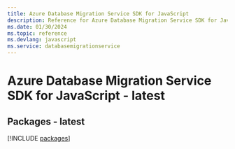 ```yaml
---
title: Azure Database Migration Service SDK for JavaScript
description: Reference for Azure Database Migration Service SDK for JavaScript
ms.date: 01/30/2024
ms.topic: reference
ms.devlang: javascript
ms.service: databasemigrationservice
---
```

# Azure Database Migration Service SDK for JavaScript - latest
## Packages - latest
[!INCLUDE [packages](database-migration-service-index.md)]